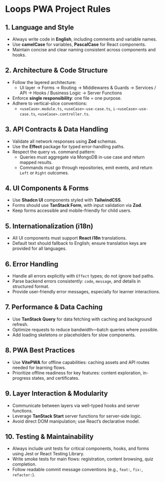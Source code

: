 # Loops PWA Project Rules

## 1. Language and Style

- Always write code in **English**, including comments and variable names.
- Use **camelCase** for variables, **PascalCase** for React components.
- Maintain concise and clear naming consistent across components and hooks.

## 2. Architecture & Code Structure

- Follow the layered architecture:
  - UI layer → Forms → Routing → Middlewares & Guards → Services / API → Hooks / Business Logic → Server Functions
- Enforce **single responsibility**: one file = one purpose.
- Adhere to vertical-slice conventions:
  - `<useCase>.module.ts`, `<useCase>-use-case.ts`, `i-<useCase>-use-case.ts`, `<useCase>.controller.ts`.

## 3. API Contracts & Data Handling

- Validate all network responses using **Zod** schemas.
- Use the **Effect** package for typed error-handling paths.
- Respect the query vs. command pattern:
  - Queries must aggregate via MongoDB in-use case and return mapped results.
  - Commands must go through repositories, emit events, and return `Left` or `Right` outcomes.

## 4. UI Components & Forms

- Use **Shadcn UI** components styled with **TailwindCSS**.
- Forms should use **TanStack Form**, with input validation via **Zod**.
- Keep forms accessible and mobile-friendly for child users.

## 5. Internationalization (i18n)

- All UI components must support **React i18n** translations.
- Default text should fallback to English; ensure translation keys are provided for all languages.

## 6. Error Handling

- Handle all errors explicitly with `Effect` types; do not ignore bad paths.
- Parse backend errors consistently: `code`, `message`, and details in structured format.
- Provide user-friendly error messages, especially for learner interactions.

## 7. Performance & Data Caching

- Use **TanStack Query** for data fetching with caching and background refresh.
- Optimize requests to reduce bandwidth—batch queries where possible.
- Add loading skeletons or placeholders for slow components.

## 8. PWA Best Practices

- Use **VitePWA** for offline capabilities: caching assets and API routes needed for learning flows.
- Prioritize offline readiness for key features: content exploration, in-progress states, and certificates.

## 9. Layer Interaction & Modularity

- Communicate between layers via well-typed hooks and server functions.
- Leverage **TanStack Start** server functions for server-side logic.
- Avoid direct DOM manipulation; use React’s declarative model.

## 10. Testing & Maintainability

- Always include unit tests for critical components, hooks, and forms using Jest or React Testing Library.
- Write smoke tests for main flows: registration, content browsing, quiz completion.
- Follow readable commit message conventions (e.g., `feat:`, `fix:`, `refactor:`).
